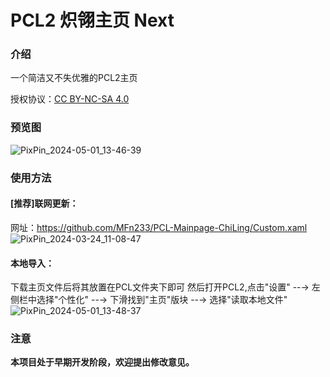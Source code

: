 # PCL2 炽翎主页 Next

### 介绍
一个简洁又不失优雅的PCL2主页
 
授权协议：[CC BY-NC-SA 4.0](https://creativecommons.org/licenses/by-nc-sa/4.0/)
 
### 预览图
![PixPin_2024-05-01_13-46-39](https://github.com/YuShanNan/ChiLing-HomePage-PCL2/assets/64715990/e8be4545-a004-4c67-bff0-e4b5a6ca6774)


### 使用方法

#### [推荐]联网更新：
  网址：https://github.com/MFn233/PCL-Mainpage-ChiLing/Custom.xaml
![PixPin_2024-03-24_11-08-47](https://github.com/YuShanNan/ChiLing-HomePage-PCL2/assets/64715990/bc5a9a02-e2c1-4074-a544-96b191573f3d)


#### 本地导入：
  下载主页文件后将其放置在PCL文件夹下即可
  然后打开PCL2,点击"设置" --→ 左侧栏中选择"个性化" --→ 下滑找到"主页"版块 --→ 选择"读取本地文件"
![PixPin_2024-05-01_13-48-37](https://github.com/YuShanNan/ChiLing-HomePage-PCL2/assets/64715990/bc642d64-b539-4008-b059-d9304f6a41e6)


### 注意
**本项目处于早期开发阶段，欢迎提出修改意见。**

